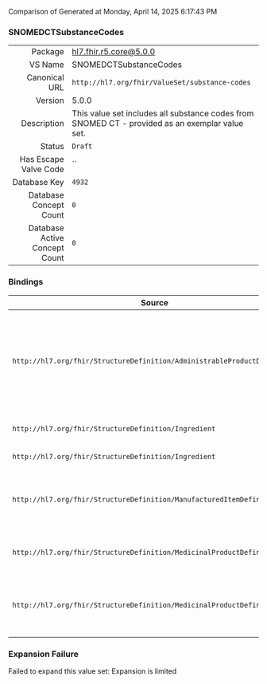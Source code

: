 Comparison of 
Generated at Monday, April 14, 2025 6:17:43 PM

### SNOMEDCTSubstanceCodes

|      |     |
| ---: | --- |
| Package | hl7.fhir.r5.core@5.0.0 |
| VS Name | SNOMEDCTSubstanceCodes |
| Canonical URL | `http://hl7.org/fhir/ValueSet/substance-codes` |
| Version | 5.0.0 |
| Description | This value set includes all substance codes from SNOMED CT - provided as an exemplar value set. |
| Status | `Draft` |
| Has Escape Valve Code | `` |
| Database Key | `4932` |
| Database Concept Count | `0` |
| Database Active Concept Count | `0` |
### Bindings

| Source | Element | Binding | Strength | Element Short |
| ------ | ------- | ------- | -------- | ------------- |
| `http://hl7.org/fhir/StructureDefinition/AdministrableProductDefinition` | `AdministrableProductDefinition.ingredient` | `http://hl7.org/fhir/ValueSet/substance-codes` | `Example` | The ingredients of this administrable medicinal product. This is only needed if the ingredients are not specified either using ManufacturedItemDefiniton, or using by incoming references from the Ingredient resource |
| `http://hl7.org/fhir/StructureDefinition/Ingredient` | `Ingredient.substance.code` | `http://hl7.org/fhir/ValueSet/substance-codes` | `Example` | A code or full resource that represents the ingredient substance |
| `http://hl7.org/fhir/StructureDefinition/Ingredient` | `Ingredient.substance.strength.referenceStrength.substance` | `http://hl7.org/fhir/ValueSet/substance-codes` | `Example` | Relevant reference substance |
| `http://hl7.org/fhir/StructureDefinition/ManufacturedItemDefinition` | `ManufacturedItemDefinition.ingredient` | `http://hl7.org/fhir/ValueSet/substance-codes` | `Example` | The ingredients of this manufactured item. Only needed if these are not specified by incoming references from the Ingredient resource |
| `http://hl7.org/fhir/StructureDefinition/MedicinalProductDefinition` | `MedicinalProductDefinition.ingredient` | `http://hl7.org/fhir/ValueSet/substance-codes` | `Example` | The ingredients of this medicinal product - when not detailed in other resources |
| `http://hl7.org/fhir/StructureDefinition/MedicinalProductDefinition` | `MedicinalProductDefinition.impurity` | `http://hl7.org/fhir/ValueSet/substance-codes` | `Example` | Any component of the drug product which is not the chemical entity defined as the drug substance, or an excipient in the drug product |

### Expansion Failure

Failed to expand this value set: Expansion is limited
